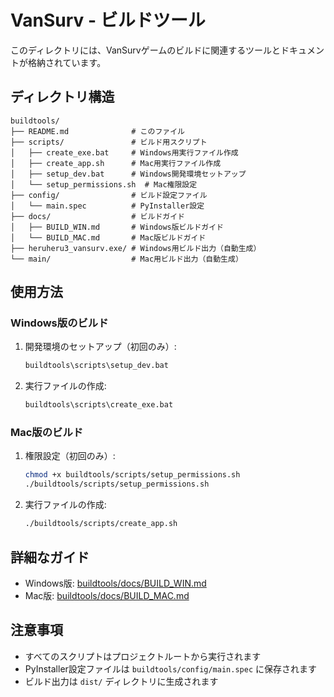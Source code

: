 # VanSurv - ビルドツール

このディレクトリには、VanSurvゲームのビルドに関連するツールとドキュメントが格納されています。

## ディレクトリ構造

```
buildtools/
├── README.md              # このファイル
├── scripts/               # ビルド用スクリプト
│   ├── create_exe.bat     # Windows用実行ファイル作成
│   ├── create_app.sh      # Mac用実行ファイル作成
│   ├── setup_dev.bat      # Windows開発環境セットアップ
│   └── setup_permissions.sh  # Mac権限設定
├── config/                # ビルド設定ファイル
│   └── main.spec          # PyInstaller設定
├── docs/                  # ビルドガイド
│   ├── BUILD_WIN.md       # Windows版ビルドガイド
│   └── BUILD_MAC.md       # Mac版ビルドガイド
├── heruheru3_vansurv.exe/ # Windows用ビルド出力（自動生成）
└── main/                  # Mac用ビルド出力（自動生成）
```

## 使用方法

### Windows版のビルド

1. 開発環境のセットアップ（初回のみ）:
   ```cmd
   buildtools\scripts\setup_dev.bat
   ```

2. 実行ファイルの作成:
   ```cmd
   buildtools\scripts\create_exe.bat
   ```

### Mac版のビルド

1. 権限設定（初回のみ）:
   ```bash
   chmod +x buildtools/scripts/setup_permissions.sh
   ./buildtools/scripts/setup_permissions.sh
   ```

2. 実行ファイルの作成:
   ```bash
   ./buildtools/scripts/create_app.sh
   ```

## 詳細なガイド

- Windows版: [buildtools/docs/BUILD_WIN.md](docs/BUILD_WIN.md)
- Mac版: [buildtools/docs/BUILD_MAC.md](docs/BUILD_MAC.md)

## 注意事項

- すべてのスクリプトはプロジェクトルートから実行されます
- PyInstaller設定ファイルは `buildtools/config/main.spec` に保存されます
- ビルド出力は `dist/` ディレクトリに生成されます
